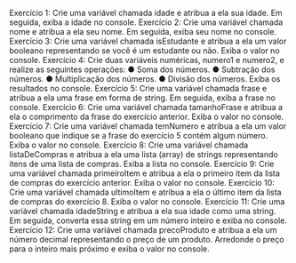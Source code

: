 Exercício 1: Crie uma variável chamada idade e atribua a ela sua idade. Em seguida, exiba a
idade no console.
Exercício 2: Crie uma variável chamada nome e atribua a ela seu nome. Em seguida, exiba
seu nome no console.
Exercício 3: Crie uma variável chamada isEstudante e atribua a ela um valor booleano
representando se você é um estudante ou não. Exiba o valor no console.
Exercício 4: Crie duas variáveis numéricas, numero1 e numero2, e realize as seguintes
operações:
● Soma dos números.
● Subtração dos números.
● Multiplicação dos números.
● Divisão dos números.
Exiba os resultados no console.
Exercício 5: Crie uma variável chamada frase e atribua a ela uma frase em forma de string.
Em seguida, exiba a frase no console.
Exercício 6: Crie uma variável chamada tamanhoFrase e atribua a ela o comprimento da
frase do exercício anterior. Exiba o valor no console.
Exercício 7: Crie uma variável chamada temNumero e atribua a ela um valor booleano que
indique se a frase do exercício 5 contém algum número. Exiba o valor no console.
Exercício 8: Crie uma variável chamada listaDeCompras e atribua a ela uma lista (array) de
strings representando itens de uma lista de compras. Exiba a lista no console.
Exercício 9: Crie uma variável chamada primeiroItem e atribua a ela o primeiro item da lista
de compras do exercício anterior. Exiba o valor no console.
Exercício 10: Crie uma variável chamada ultimoItem e atribua a ela o último item da lista de
compras do exercício 8. Exiba o valor no console.
Exercício 11: Crie uma variável chamada idadeString e atribua a ela sua idade como uma
string. Em seguida, converta essa string em um número inteiro e exiba no console.
Exercício 12: Crie uma variável chamada precoProduto e atribua a ela um número decimal
representando o preço de um produto. Arredonde o preço para o inteiro mais próximo e
exiba o valor no console.
